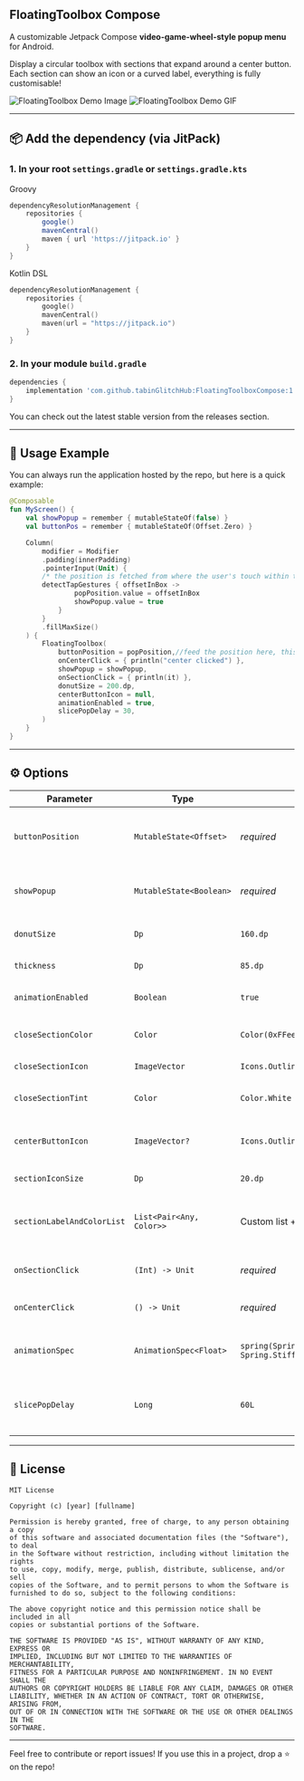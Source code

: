 ## FloatingToolbox Compose

A customizable Jetpack Compose **video-game-wheel-style popup menu** for Android.

Display a circular toolbox with sections that expand around a center button. Each section can show an icon or a curved label, everything is fully customisable!

![FloatingToolbox Demo Image](readmeAssets/FloatingToolBoxDemoSS.png)
![FloatingToolbox Demo GIF](readmeAssets/FloatingToolBoxDemoGif.gif)

---

## 📦 Add the dependency (via JitPack)

### 1. In your root `settings.gradle` or `settings.gradle.kts`

Groovy

```groovy
dependencyResolutionManagement {
    repositories {
        google()
        mavenCentral()
        maven { url 'https://jitpack.io' }
    }
}
````

Kotlin DSL

```kotlin
dependencyResolutionManagement {
    repositories {
        google()
        mavenCentral()
        maven(url = "https://jitpack.io")
    }
}
```

### 2. In your module `build.gradle`

```groovy
dependencies {
    implementation 'com.github.tabinGlitchHub:FloatingToolboxCompose:1.0.1'
}
```

You can check out the latest stable version from the releases section.



---

## 🚀 Usage Example

You can always run the application hosted by the repo, but here is a quick example:

```kotlin
@Composable
fun MyScreen() {
    val showPopup = remember { mutableStateOf(false) }
    val buttonPos = remember { mutableStateOf(Offset.Zero) }

    Column(
        modifier = Modifier
        .padding(innerPadding)
        .pointerInput(Unit) {
        /* the position is fetched from where the user's touch within the container's bounds*/
        detectTapGestures { offsetInBox ->
                popPosition.value = offsetInBox
                showPopup.value = true
            }
        }
        .fillMaxSize()
    ) {
        FloatingToolbox(
            buttonPosition = popPosition,//feed the position here, this will be the origin to render the composable
            onCenterClick = { println("center clicked") },
            showPopup = showPopup,
            onSectionClick = { println(it) },
            donutSize = 200.dp,
            centerButtonIcon = null,
            animationEnabled = true,
            slicePopDelay = 30,
        )
    }
}
```

---

## ⚙️ Options

| Parameter                  | Type                     | Default                                                     | Description                                                               |
| -------------------------- | ------------------------ | ----------------------------------------------------------- | ------------------------------------------------------------------------- |
| `buttonPosition`           | `MutableState<Offset>`   | *required*                                                  | Coordinates where the popup will be anchored (usually tap location).      |
| `showPopup`                | `MutableState<Boolean>`  | *required*                                                  | Controls the visibility of the popup. Set `false` to dismiss.             |
| `donutSize`                | `Dp`                     | `160.dp`                                                    | Total diameter of the circular menu.                                      |
| `thickness`                | `Dp`                     | `85.dp`                                                     | Width of the donut ring.                                                  |
| `animationEnabled`         | `Boolean`                | `true`                                                      | Whether sections animate as they appear.                                    |
| `closeSectionColor`        | `Color`                  | `Color(0xFFee6055)`                                         | Background color of the close (0th) section.                              |
| `closeSectionIcon`         | `ImageVector`            | `Icons.Outlined.Close`                                      | Icon shown in the close section.                                          |
| `closeSectionTint`         | `Color`                  | `Color.White`                                               | Tint color applied to `closeSectionIcon`.                                 |
| `centerButtonIcon`         | `ImageVector?`           | `Icons.Outlined.Edit`                                       | Icon rendered in the center of the donut (hides if `null`).                 |
| `sectionIconSize`          | `Dp`                     | `20.dp`                                                     | Size of icons in the donut ring.                                          |
| `sectionLabelAndColorList` | `List<Pair<Any, Color>>` | Custom list + mandatory close slice                         | Content for each section. `Any` can be a `String` or icon resource `Int`. |
| `onSectionClick`           | `(Int) -> Unit`          | *required*                                                  | Callback for when a section is tapped.                                    |
| `onCenterClick`            | `() -> Unit`             | *required*                                                  | Callback for when the center button is tapped.                            |
| `animationSpec`            | `AnimationSpec<Float>`   | `spring(Spring.DampingRatioLowBouncy, Spring.StiffnessLow)` | Specifies animation used when slices scale into view.                     |
| `slicePopDelay`            | `Long`                   | `60L`                                                       | Delay in ms between each slice’s animation (for staggered effect).        |


---

## 📄 License

```
MIT License

Copyright (c) [year] [fullname]

Permission is hereby granted, free of charge, to any person obtaining a copy
of this software and associated documentation files (the "Software"), to deal
in the Software without restriction, including without limitation the rights
to use, copy, modify, merge, publish, distribute, sublicense, and/or sell
copies of the Software, and to permit persons to whom the Software is
furnished to do so, subject to the following conditions:

The above copyright notice and this permission notice shall be included in all
copies or substantial portions of the Software.

THE SOFTWARE IS PROVIDED "AS IS", WITHOUT WARRANTY OF ANY KIND, EXPRESS OR
IMPLIED, INCLUDING BUT NOT LIMITED TO THE WARRANTIES OF MERCHANTABILITY,
FITNESS FOR A PARTICULAR PURPOSE AND NONINFRINGEMENT. IN NO EVENT SHALL THE
AUTHORS OR COPYRIGHT HOLDERS BE LIABLE FOR ANY CLAIM, DAMAGES OR OTHER
LIABILITY, WHETHER IN AN ACTION OF CONTRACT, TORT OR OTHERWISE, ARISING FROM,
OUT OF OR IN CONNECTION WITH THE SOFTWARE OR THE USE OR OTHER DEALINGS IN THE
SOFTWARE.
```

---

Feel free to contribute or report issues!
If you use this in a project, drop a ⭐️ on the repo!

